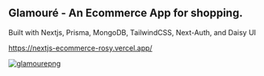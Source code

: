 ## Glamouré - An Ecommerce App for shopping. 

Built with Nextjs, Prisma, MongoDB, TailwindCSS, Next-Auth, and Daisy UI

https://nextjs-ecommerce-rosy.vercel.app/

<a target="_blank" href="https://i.ibb.co/BP8jZ28/glamoure.png"><img src="https://i.ibb.co/BP8jZ28/glamoure.png" alt="glamourepng" style="max-width:100%;"></a></p>
